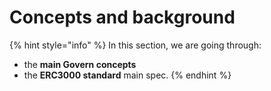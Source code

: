 # Concepts and background

{% hint style="info" %}
In this section, we are going through:

* the **main Govern concepts**
* the **ERC3000 standard** main spec.
{% endhint %}
